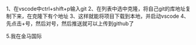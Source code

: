 1、在vscode中ctrl+shift+p输入git
2、在列表中选中克隆，将自己git的库地址复制下来，在克隆下有个地址
3、这样就能将项目下载到本地，并启动vscode
4、先点击+号，然后对号，然后推送就可以上传到github了


5.我在金马国际